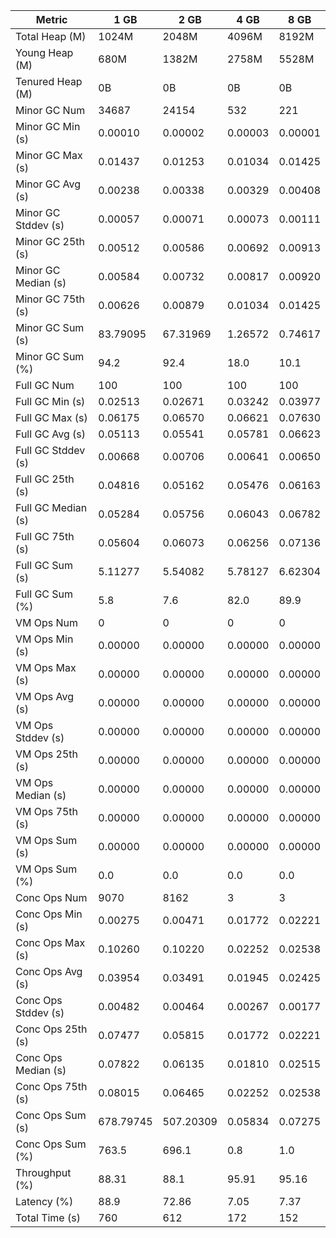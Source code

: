 | Metric | 1 GB | 2 GB | 4 GB | 8 GB |
|------|----|----|----|----|
| Total Heap (M) | 1024M | 2048M | 4096M | 8192M |
| Young Heap (M) | 680M | 1382M | 2758M | 5528M |
| Tenured Heap (M) | 0B | 0B | 0B | 0B |
| Minor GC Num | 34687 | 24154 | 532 | 221 |
| Minor GC Min (s) | 0.00010 | 0.00002 | 0.00003 | 0.00001 |
| Minor GC Max (s) | 0.01437 | 0.01253 | 0.01034 | 0.01425 |
| Minor GC Avg (s) | 0.00238 | 0.00338 | 0.00329 | 0.00408 |
| Minor GC Stddev (s) | 0.00057 | 0.00071 | 0.00073 | 0.00111 |
| Minor GC 25th (s) | 0.00512 | 0.00586 | 0.00692 | 0.00913 |
| Minor GC Median (s) | 0.00584 | 0.00732 | 0.00817 | 0.00920 |
| Minor GC 75th (s) | 0.00626 | 0.00879 | 0.01034 | 0.01425 |
| Minor GC Sum (s) | 83.79095 | 67.31969 | 1.26572 | 0.74617 |
| Minor GC Sum (%) | 94.2 | 92.4 | 18.0 | 10.1 |
| Full GC Num | 100 | 100 | 100 | 100 |
| Full GC Min (s) | 0.02513 | 0.02671 | 0.03242 | 0.03977 |
| Full GC Max (s) | 0.06175 | 0.06570 | 0.06621 | 0.07630 |
| Full GC Avg (s) | 0.05113 | 0.05541 | 0.05781 | 0.06623 |
| Full GC Stddev (s) | 0.00668 | 0.00706 | 0.00641 | 0.00650 |
| Full GC 25th (s) | 0.04816 | 0.05162 | 0.05476 | 0.06163 |
| Full GC Median (s) | 0.05284 | 0.05756 | 0.06043 | 0.06782 |
| Full GC 75th (s) | 0.05604 | 0.06073 | 0.06256 | 0.07136 |
| Full GC Sum (s) | 5.11277 | 5.54082 | 5.78127 | 6.62304 |
| Full GC Sum (%) | 5.8 | 7.6 | 82.0 | 89.9 |
| VM Ops Num | 0 | 0 | 0 | 0 |
| VM Ops Min (s) | 0.00000 | 0.00000 | 0.00000 | 0.00000 |
| VM Ops Max (s) | 0.00000 | 0.00000 | 0.00000 | 0.00000 |
| VM Ops Avg (s) | 0.00000 | 0.00000 | 0.00000 | 0.00000 |
| VM Ops Stddev (s) | 0.00000 | 0.00000 | 0.00000 | 0.00000 |
| VM Ops 25th (s) | 0.00000 | 0.00000 | 0.00000 | 0.00000 |
| VM Ops Median (s) | 0.00000 | 0.00000 | 0.00000 | 0.00000 |
| VM Ops 75th (s) | 0.00000 | 0.00000 | 0.00000 | 0.00000 |
| VM Ops Sum (s) | 0.00000 | 0.00000 | 0.00000 | 0.00000 |
| VM Ops Sum (%) | 0.0 | 0.0 | 0.0 | 0.0 |
| Conc Ops Num | 9070 | 8162 | 3 | 3 |
| Conc Ops Min (s) | 0.00275 | 0.00471 | 0.01772 | 0.02221 |
| Conc Ops Max (s) | 0.10260 | 0.10220 | 0.02252 | 0.02538 |
| Conc Ops Avg (s) | 0.03954 | 0.03491 | 0.01945 | 0.02425 |
| Conc Ops Stddev (s) | 0.00482 | 0.00464 | 0.00267 | 0.00177 |
| Conc Ops 25th (s) | 0.07477 | 0.05815 | 0.01772 | 0.02221 |
| Conc Ops Median (s) | 0.07822 | 0.06135 | 0.01810 | 0.02515 |
| Conc Ops 75th (s) | 0.08015 | 0.06465 | 0.02252 | 0.02538 |
| Conc Ops Sum (s) | 678.79745 | 507.20309 | 0.05834 | 0.07275 |
| Conc Ops Sum (%) | 763.5 | 696.1 | 0.8 | 1.0 |
| Throughput (%) | 88.31 | 88.1 | 95.91 | 95.16 |
| Latency (%) | 88.9 | 72.86 | 7.05 | 7.37 |
| Total Time (s) | 760 | 612 | 172 | 152 |
